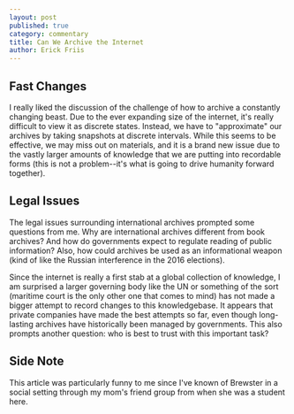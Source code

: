 ```yaml
---
layout: post
published: true
category: commentary
title: Can We Archive the Internet
author: Erick Friis
---
```

## Fast Changes
I really liked the discussion of the challenge of how to archive a constantly changing beast. Due to the ever expanding size of the internet, it's really difficult to view it as discrete states. Instead, we have to "approximate" our archives by taking snapshots at discrete intervals. While this seems to be effective, we may miss out on materials, and it is a brand new issue due to the vastly larger amounts of knowledge that we are putting into recordable forms (this is not a problem--it's what is going to drive humanity forward together).

## Legal Issues
The legal issues surrounding international archives prompted some questions from me. Why are international archives different from book archives? And how do governments expect to regulate reading of public information? Also, how could archives be used as an informational weapon (kind of like the Russian interference in the 2016 elections).

Since the internet is really a first stab at a global collection of knowledge, I am surprised a larger governing body like the UN or something of the sort (maritime court is the only other one that comes to mind) has not made a bigger attempt to record changes to this knowledgebase. It appears that private companies have made the best attempts so far, even though long-lasting archives have historically been managed by governments. This also prompts another question: who is best to trust with this important task?

## Side Note
This article was particularly funny to me since I've known of Brewster in a social setting through my mom's friend group from when she was a student here.